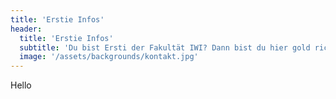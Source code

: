 ```yaml
---
title: 'Erstie Infos'
header:
  title: 'Erstie Infos'
  subtitle: 'Du bist Ersti der Fakultät IWI? Dann bist du hier gold richtig. Hier findest du alle wichtigen Infos zu den ersten Tagen für dich an der Hochschule!'
  image: '/assets/backgrounds/kontakt.jpg'
---
```

Hello
